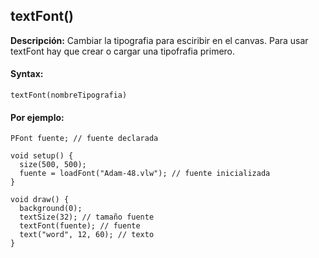 ## textFont() 

**Descripción:**  Cambiar la tipografia para esciribir en el canvas. Para usar textFont hay que crear o cargar una tipofrafia primero.



#### Syntax:

```
textFont(nombreTipografia)
```



#### Por ejemplo:

```
PFont fuente; // fuente declarada

void setup() {
  size(500, 500);
  fuente = loadFont("Adam-48.vlw"); // fuente inicializada
}

void draw() {
  background(0);
  textSize(32); // tamaño fuente
  textFont(fuente); // fuente
  text("word", 12, 60); // texto
}
```

